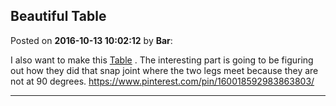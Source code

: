 ## Beautiful Table
Posted on **2016-10-13 10:02:12** by **Bar**:

I also want to make this  [Table](//muut.com/u/maslowcnc/s1/:maslowcnc:MvHk:table.png.jpg) . The interesting part is going to be figuring out how they did that snap joint where the two legs meet because they are not at 90 degrees. https://www.pinterest.com/pin/160018592983863803/

---

